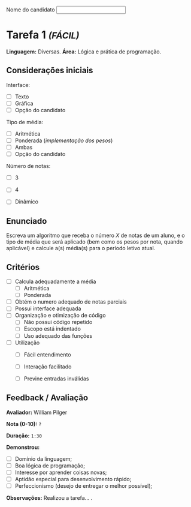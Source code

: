 <label for="name">Nome do candidato</label>
<input type="text" id="name" name="name"/>


# Tarefa 1 <small>*(FÁCIL)*</small>


**Linguagem:** Diversas.
**Área:** Lógica e prática de programação.

  

## Considerações iniciais

Interface:
- [ ] Texto
- [ ] Gráfica
- [ ] Opção do candidato

Tipo de média:
- [ ] Aritmética
- [ ] Ponderada (*implementação dos pesos*)
- [ ] Ambas
- [ ] Opção do candidato

Número de notas:
- [ ] 3
- [ ] 4
- [ ] Dinâmico



## Enunciado

Escreva um algoritmo que receba o número *X* de notas de um aluno, e o tipo de média que será aplicado (bem como os pesos por nota, quando aplicável) e calcule a(s) média(s) para o período letivo atual.



## Critérios

- [ ] Calcula adequadamente a média
	- [ ] Aritmética
	- [ ] Ponderada
- [ ] Obtém o numero adequado de notas parciais
- [ ] Possui interface adequada
- [ ] Organização e otimização de código
	- [ ] Não possui código repetido
	- [ ] Escopo está indentado
	- [ ] Uso adequado das funções
- [ ] Utilização
	- [ ] Fácil entendimento
	- [ ] Interação facilitado
	- [ ] Previne entradas inválidas



## Feedback / Avaliação

**Avaliador:** William Pilger

**Nota (0-10):** `?`

**Duração:** `1:30`

**Demonstrou:**
- [ ] Domínio da linguagem;
- [ ] Boa lógica de programação;
- [ ] Interesse por aprender coisas novas;
- [ ] Aptidão especial para desenvolvimento rápido;
- [ ] Perfeccionismo (desejo de entregar o melhor possível);

**Observações:** Realizou a tarefa... .
